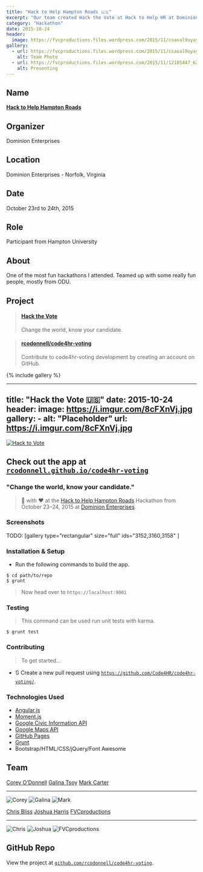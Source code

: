 ```yaml
---
title: "Hack to Help Hampton Roads 🇺🇸"
excerpt: "Our team created Hack the Vote at Hack to Help HR at Dominion Enterprises."
category: "Hackathon"
date: 2015-10-24
header:
  image: https://fvcproductions.files.wordpress.com/2015/11/csaxal9uyaypho3.jpg
gallery:
  - url: https://fvcproductions.files.wordpress.com/2015/11/csaxal9uyaypho3.jpg
    alt: Team Photo
  - url: https://fvcproductions.files.wordpress.com/2015/11/12185447_625125410958828_1289917126824218099_o.jpg
    alt: Presenting
---
```


## Name

<a title="DE" href="https://hackathon.dominionenterprises.com/" target="_blank" rel="noopener"><strong>Hack to Help Hampton Roads</strong></a>

## Organizer

Dominion Enterprises

## Location

Dominion Enterprises - Norfolk, Virginia

## Date

October 23rd to 24th, 2015

## Role

Participant from Hampton University

## About

One of the most fun hackathons I attended. Teamed up with some really fun people, mostly from ODU.

## Project

<blockquote class="embedly-card"><h4><a href="//rcodonnell.github.io/code4hr-voting/">Hack the Vote</a></h4><p>Change the world, know your candidate.</p></blockquote>

<blockquote class="embedly-card"><h4><a href="https://github.com/rcodonnell/code4hr-voting">rcodonnell/code4hr-voting</a></h4><p>Contribute to code4hr-voting development by creating an account on GitHub.</p></blockquote>

{% include gallery %}

---
title: "Hack the Vote 🇺🇸"
date: 2015-10-24
header:
    image: https://i.imgur.com/8cFXnVj.jpg
gallery:
    - alt: "Placeholder"
      url: https://i.imgur.com/8cFXnVj.jpg
---

[![Hack to
Vote](https://rcodonnell.github.io/code4hr-voting/src/img/favicons/favicon-114.png)](https://rcodonnell.github.io/code4hr-voting/ "Hack to Vote")

Check out the app at [`rcodonnell.github.io/code4hr-voting`](https://rcodonnell.github.io/code4hr-voting/)
---------

### "Change the world, know your candidate."
> 🔨 with ♥️ at the [Hack to Help Hampton
> Roads](https://hackathon.dominionenterprises.com/ "Hack to Help Hampton Roads")
> Hackathon from October 23–24, 2015 at [Dominion
> Enterprises](https://www.dominionenterprises.com/ "DE").



### Screenshots

TODO: [gallery type="rectangular" size="full" ids="3152,3160,3158"
]



### Installation & Setup

-   Run the following commands to build the app.

<!-- -->

    $ cd path/to/repo
    $ grunt

> Now head over to `https://localhost:9001`

### Testing

> This command can be used run unit tests with karma.

    $ grunt test

### Contributing

> To get started…

-   🔃 Create a new pull request using
    [`https://github.com/Code4HR/code4hr-voting/`](https://github.com/Code4HR/code4hr-voting).

### Technologies Used

- [Angular.js](https://angularjs.org/)
- [Moment.js](https://momentjs.com/)
- [Google Civic Information
    API](https://developers.google.com/civic-information/?hl=en)
- [Google Maps API](https://developers.google.com/maps/?hl=en)
- [GitHub Pages](https://pages.github.com/)
- [Grunt](https://gruntjs.com/)
-   Bootstrap/HTML/CSS/jQuery/Font Awesome



Team
----

  [Corey O’Donnell](https://github.com/rcodonnell)                        [Galina Tsoy](https://github.com/gtsoy454)                               [Mark Carter](https://github.com/mark4carter)
  -----------------------------------------------------------------------  ---------------------------------------------------------------------
  ![Corey](https://avatars0.githubusercontent.com/u/10536895?v=3&s=460)   ![Galina](https://avatars0.githubusercontent.com/u/13660440?v=3&s=460)   ![Mark](https://avatars2.githubusercontent.com/u/6766137?v=3&s=460)

  [Chris Bliss](https://github.com/thecbliss)                            [Joshua Harris](https://www.joshuajharris.com/)                           [FVCproductions](https://fvcproductions.com)
  ----------------------------------------------------------------------  -------
  ![Chris](https://avatars3.githubusercontent.com/u/9258699?v=3&s=460)   ![Joshua](https://avatars2.githubusercontent.com/u/10967744?v=3&s=460)   ![FVCproductions](https://avatars1.githubusercontent.com/u/4284691?v=3&s=460)



GitHub Repo
-----------

View the project at
[`github.com/rcodonnell/code4hr-voting`](https://github.com/rcodonnell/code4hr-voting "Hack2Vote").

